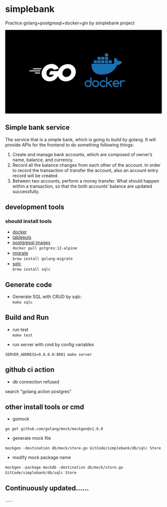 # simplebank
Practice golang+postgresql+docker+gin by simplebank project

![golang-docker](./docker-golang.jpeg)

## Simple bank service

The service that is a simple bank, which is going to build by golang. It will provide APIs for the frontend to do something following things:

1. Create and manage bank accounts, which are composed of owner’s name, balance, and currency.
2. Record all the balance changes from each other of the account. In order to record the transaction of transfer the account, also an account entry record will be created.
3. Between two accounts, perform a money transfer. What should happen within a transaction, so that the both accounts’ balance are updated successfully.

## development tools

### should install tools

- [docker](https://www.docker.com/products/docker-desktop)
- [tablepuls](https://tableplus.com/)
- [postgresql images](hub.docker.com/_/postgres)  
`docker pull pstgres:12-alpine`
- [migrate](https://github.com/golang-migrate/migrate/tree/master/cmd/migrate)  
`brew install golang-migrate`
- [sqlc](https://github.com/kyleconroy/sqlc#installation)  
`brew install sqlc`

## Generate code

- Generate SQL with CRUD by sqlc:  
`make sqlc`

## Build and Run

- run test  
`make test`

- run server with cmd by config variables

`SERVER_ADDRESS=0.0.0.0:8081 make server`

## github ci action

- db connection refused

search "golang action postgres"

## other install tools or cmd

- gomock

`go get github.com/golang/mock/mockgen@v1.6.0`

- generate mock file

`mockgen -destination db/mock/store.go GitCode/simplebank/db/sqlc Store`

- modify mock package name

`mockgen -package mockdb -destination db/mock/store.go GitCode/simplebank/db/sqlc Store`


## Continuously updated......

......
